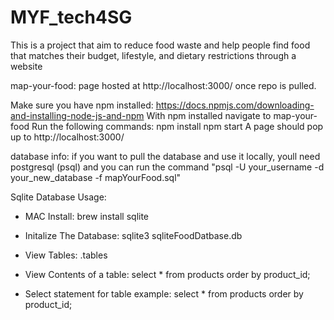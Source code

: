 # MYF_tech4SG




This is a project that aim to reduce food waste and help people find food that matches their budget, lifestyle, and dietary restrictions through a website 

map-your-food:
page hosted at http://localhost:3000/ once repo is pulled.

Make sure you have npm installed: https://docs.npmjs.com/downloading-and-installing-node-js-and-npm
With npm installed navigate to map-your-food
Run the following commands: 
npm install 
npm start
A page should pop up to http://localhost:3000/


database info:
if you want to pull the database and use it locally, youll need postgresql (psql) and you can run the command "psql -U your_username -d your_new_database -f mapYourFood.sql"

Sqlite Database Usage: 

* MAC Install: brew install sqlite

* Initalize The Database: sqlite3 sqliteFoodDatbase.db

* View Tables: .tables

* View Contents of a table: select * from products order by product_id;

* Select statement for table example: select * from products order by product_id;

